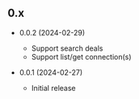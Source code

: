 ## 0.x

- 0.0.2 (2024-02-29)
  - Support search deals
  - Support list/get connection(s)

- 0.0.1 (2024-02-27)
  - Initial release

